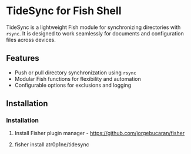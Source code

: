# TideSync for Fish Shell

TideSync is a lightweight Fish module for synchronizing directories with `rsync`. It is designed to work seamlessly for documents and configuration files across devices.

## Features
- Push or pull directory synchronization using `rsync`
- Modular Fish functions for flexibility and automation
- Configurable options for exclusions and logging

## Installation

### Installation

1. Install Fisher plugin manager - https://github.com/jorgebucaran/fisher

2. fisher install atr0p1ne/tidesync
